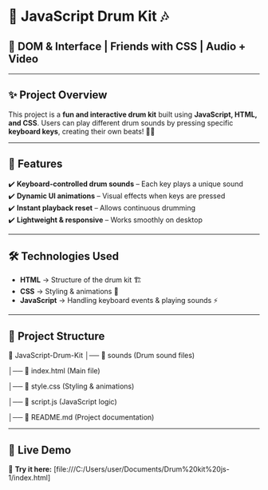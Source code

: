 # 🥁 **JavaScript Drum Kit** 🎶

## 🔹 **DOM & Interface | Friends with CSS | Audio + Video**

---

## ✨ **Project Overview**
This project is a **fun and interactive drum kit** built using **JavaScript, HTML, and CSS**. Users can play different drum sounds by pressing specific **keyboard keys**, creating their own beats! 🥁🎵

---

## 🎯 **Features**
✔️ **Keyboard-controlled drum sounds** – Each key plays a unique sound  
✔️ **Dynamic UI animations** – Visual effects when keys are pressed  
✔️ **Instant playback reset** – Allows continuous drumming  
✔️ **Lightweight & responsive** – Works smoothly on desktop  

---

## 🛠 **Technologies Used**
- **HTML** → Structure of the drum kit 🏗  
- **CSS** → Styling & animations 🎨  
- **JavaScript** → Handling keyboard events & playing sounds ⚡  

---

## 📂 **Project Structure**
📁 JavaScript-Drum-Kit
│── 📁 sounds (Drum sound files)

│── 📄 index.html (Main file)

│── 📄 style.css (Styling & animations)

│── 📄 script.js (JavaScript logic)

│── 📄 README.md (Project documentation)

---

## 🚀 **Live Demo**
🔗 **Try it here:** [file:///C:/Users/user/Documents/Drum%20kit%20js-1/index.html]
